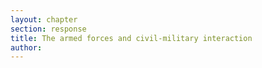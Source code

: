 ```yaml
---
layout: chapter
section: response
title: The armed forces and civil-military interaction
author:
---
```

